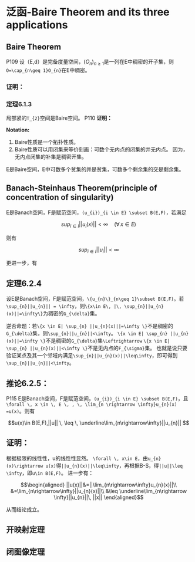 # 泛函-Baire Theorem and its three applications
## Baire Theorem
P109
设（E,d）是完备度量空间，$(O_{n})_{n\geq 1}$是一列在E中稠密的开子集，则``O=\cap_{n\geq 1}O_{n}``在E中稠密。
### **证明：**


### **定理6.1.3** 
局部紧的``T_{2}``空间是Baire空间。
P110
**证明：**


**Notation:**
1. Baire性质是一个拓扑性质。
2. Baire性质可以用闭集来等价刻画：可数个无内点的闭集的并无内点。
   因为，无内点闭集的补集是稠密开集。
   

E是Baire空间，E中可数多个贫集的并是贫集，可数多个剩余集的交是剩余集。

## Banach-Steinhaus Theorem(principle of concentration of singularity)
E是Banach空间，F是赋范空间，``(u_{i})_{i \in E} \subset B(E,F)``，若满足

```math
sup_{i \in I}||u_{i}(x)||<\infty \quad (\forall \, x \in E)
```

则有

```math
sup_{i \in I}||u_{i}|| < \infty
```

更进一步，有
## **定理6.2.4**
设E是Banach空间，F是赋范空间，``\{u_{n}\}_{n\geq 1}\subset B(E,F)``。若``\sup_{n}||u_{n}|| = \infty``，则``\{x\in E\, |\, \sup_{n}||u_{n}(x)||=\infty\}``为稠密的``G_{\delta}``集。

逆否命题：若``\{x \in E| \sup_{n} ||u_{n}(x)||=\infty \}``不是稠密的``G_{\delta}``集，则``\sup_{n}||u_{n}||<\infty``。
``\{x \in E| \sup_{n} ||u_{n}(x)||=\infty \}``不是稠密的``G_{\delta}``集``\Leftrightarrow`` ``\{x \in E| \sup_{n} ||u_{n}(x)||<\infty \}``不是无内点的``F_{\sigma}``集。
也就是说只要验证某点及其一个邻域内满足``\sup_{n}||u_{n}(x)||\leq\infty``，即可得到``\sup_{n}||u_{n}||<\infty``。

## **推论6.2.5：**
P115 
E是Banach空间，F是赋范空间，``(u_{i})_{i \in E} \subset B(E,F)``，且``\forall \, x \in \, E \, , \, \lim_{n \rightarrow \infty}u_{n}(x) =u(x)``。则有
```math
u(x)\in B(E,F),||u|| \, \leq \, \underline\lim_{n\rightarrow\infty}||u_{n}|| 
```
## **证明：** 
根据极限的线性性，u的线性性显然。
``\forall \, x\in E``，由``u_{n}(x)\rightarrow u(x)``得``||u_{n}(x)||\leq\infty``，再根据B-S，得``||u||\leq \infty``，即``u\in B(E,F)``。
进一步有：
```math
\begin{aligned}
||u(x)||&=||\lim_{n\rightarrow\infty}u_{n}(x)||\\
&=\lim_{n\rightarrow\infty}||u_{n}(x)||\\
&\leq \underline\lim_{n\rightarrow \infty}||u_{n}||\, ||x||
\end{aligned}
```
从而结论成立。







## 开映射定理
## 闭图像定理
